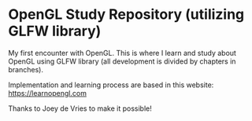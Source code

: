 # OpenGL Study Repository (utilizing GLFW library)
My first encounter with OpenGL. This is where I learn and study about OpenGL using GLFW library (all development is divided by chapters in branches).

Implementation and learning process are based in this website: https://learnopengl.com

Thanks to Joey de Vries to make it possible!
